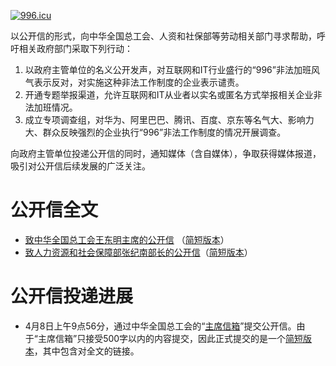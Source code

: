 [![996.icu](https://img.shields.io/badge/link-996.icu-red.svg)](https://996.icu)

以公开信的形式，向中华全国总工会、人资和社保部等劳动相关部门寻求帮助，呼吁相关政府部门采取下列行动：

1. 以政府主管单位的名义公开发声，对互联网和IT行业盛行的“996”非法加班风气表示反对，对实施这种非法工作制度的企业表示谴责。
1. 开通专题举报渠道，允许互联网和IT从业者以实名或匿名方式举报相关企业非法加班情况。
1. 成立专项调查组，对华为、阿里巴巴、腾讯、百度、京东等名气大、影响力大、群众反映强烈的企业执行“996”非法工作制度的情况开展调查。

向政府主管单位投递公开信的同时，通知媒体（含自媒体），争取获得媒体报道，吸引对公开信后续发展的广泛关注。

# 公开信全文

* [致中华全国总工会王东明主席的公开信](open-letter-to-acftu.md) （[简短版本](open-letter-to-acftu-short-version.md)）
* [致人力资源和社会保障部张纪南部长的公开信](open-letter-to-mohrss.md)（[简短版本](open-letter-to-mohrss-short-version.md)）

# 公开信投递进展

* 4月8日上午9点56分，通过中华全国总工会的“[主席信箱](http://www.acftu.org/template/10041/mail.jsp)”提交公开信。由于“主席信箱”只接受500字以内的内容提交，因此正式提交的是一个[简短版本](open-letter-to-acftu-short-version.md)，其中包含对全文的链接。
